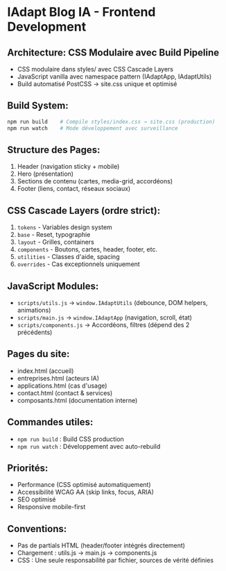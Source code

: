 # IAdapt Blog IA - Frontend Development

## Architecture: CSS Modulaire avec Build Pipeline
- CSS modulaire dans styles/ avec CSS Cascade Layers
- JavaScript vanilla avec namespace pattern (IAdaptApp, IAdaptUtils)
- Build automatisé PostCSS → site.css unique et optimisé

## Build System:
```bash
npm run build    # Compile styles/index.css → site.css (production)
npm run watch    # Mode développement avec surveillance
```

## Structure des Pages:
1. Header (navigation sticky + mobile)
2. Hero (présentation)
3. Sections de contenu (cartes, media-grid, accordéons)
4. Footer (liens, contact, réseaux sociaux)

## CSS Cascade Layers (ordre strict):
1. `tokens` - Variables design system
2. `base` - Reset, typographie
3. `layout` - Grilles, containers
4. `components` - Boutons, cartes, header, footer, etc.
5. `utilities` - Classes d'aide, spacing
6. `overrides` - Cas exceptionnels uniquement

## JavaScript Modules:
- `scripts/utils.js` → `window.IAdaptUtils` (debounce, DOM helpers, animations)
- `scripts/main.js` → `window.IAdaptApp` (navigation, scroll, état)
- `scripts/components.js` → Accordéons, filtres (dépend des 2 précédents)

## Pages du site:
- index.html (accueil)
- entreprises.html (acteurs IA)
- applications.html (cas d'usage)
- contact.html (contact & services)
- composants.html (documentation interne)

## Commandes utiles:
- `npm run build` : Build CSS production
- `npm run watch` : Développement avec auto-rebuild

## Priorités:
- Performance (CSS optimisé automatiquement)
- Accessibilité WCAG AA (skip links, focus, ARIA)
- SEO optimisé
- Responsive mobile-first

## Conventions:
- Pas de partials HTML (header/footer intégrés directement)
- Chargement : utils.js → main.js → components.js
- CSS : Une seule responsabilité par fichier, sources de vérité définies
